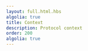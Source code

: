 ```yaml
---
layout: full.html.hbs
algolia: true
title: Context
description: Protocol context
order: 200
algolia: true
---
```

